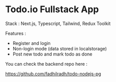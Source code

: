 # Todo.io Fullstack App 

Stack : Next.js, Typescript, Tailwind, Redux Toolkit

Features :

- Register and login
- Non-login mode (data stored in localstorage)
- Post new todo and mark todo as done

You can check the backend repo here :

https://github.com/fadhilradh/todo-nodejs-pg


